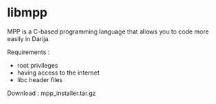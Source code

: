 libmpp
======

MPP is a C-based programming language that allows you to code more easily in Darija.

Requirements :
- root privileges
- having access to the internet
- libc header files


Download :
mpp_installer.tar.gz
